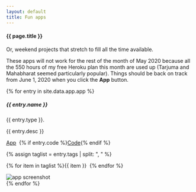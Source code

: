 ```yaml
---
layout: default
title: Fun apps
---
```

#### {{ page.title }}

<p>Or, weekend projects that stretch to fill all the time available.</p>
<p class="small">These apps will not work for the rest of the month of May 2020 because all the 550 hours of my free Heroku plan this month are used up (Tarjuma and Mahabharat seemed particularly popular). Things should be back on track from June 1, 2020 when you click the <b>App</b> button.</p>

{% for entry in site.data.app.app %}
<div class="container mt-3">
  <div class="card bg-light text-dark p-3">
    <div class="card-body hoveff">
	  <div class="row">
      <div class="col-sm-8">
      <h5>{{ entry.name }} </h5>
      <p class="lead">{{ entry.type }}.</p>
	  <p>{{ entry.desc }}</p>
	  <p class="mt-2"><a href="{{ entry.demo }}" class="btn btn-success" target="_blank" rel="noopener noreferrer">App</a>&nbsp;&nbsp;{% if entry.code %}<a href="{{ entry.code }}" class="btn btn-success" target="_blank" rel="noopener noreferrer">Code</a>{% endif %}</p>
	  {% assign taglist = entry.tags | split: ", " %}	  
	  <p>{% for item in taglist %}<span class="badge badge-secondary">{{ item }}</span>&nbsp;&nbsp;{% endfor %}</p>
	  </div><!-- col-sm-8 -->
	  <div class="col-sm-4">
	  <img src="{{ entry.picture }}" alt="app screenshot" class="mr-3 mt-3 rounded img-fluid img-thumbnail">
	  </div><!-- col-sm-4 -->
      </div><!-- row -->
    </div><!-- card-body  -->	
  </div><!-- card -->
</div><!-- container mt-3 -->
{% endfor %}




